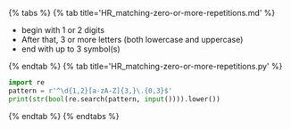 {% tabs %}
{% tab title='HR_matching-zero-or-more-repetitions.md' %}

* begin with 1 or 2 digits
* After that, 3 or more letters (both lowercase and uppercase)
* end with up to 3 symbol(s)

{% endtab %}
{% tab title='HR_matching-zero-or-more-repetitions.py' %}

```py
import re
pattern = r'^\d{1,2}[a-zA-Z]{3,}\.{0,3}$'
print(str(bool(re.search(pattern, input()))).lower())
```

{% endtab %}
{% endtabs %}
